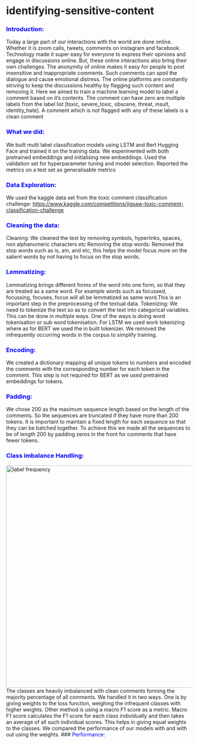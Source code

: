 
# identifying-sensitive-content
 

### <span style="color:blue">Introduction:</span>
Today a large part of our interactions with the world are done online. Whether it is zoom calls, tweets, comments on instagram and facebook. Technology made it super easy for everyone to express their opinions and engage in discussions online. But, these online interactions also bring their own challenges. The anonymity of online makes it easy for people to post insensitive and inappropriate comments. Such comments can spoil the dialogue and cause emotional distress. The online platforms are constantly striving to keep the discussions healthy by flagging such content and removing it. Here we aimed to train a machine learning model to label a comment based on it’s contents. The comment can have zero are multiple labels from the label list [toxic, severe_toxic, obscene, threat, insult, identity_hate]. A comment which is not flagged with any of these labels is a clean comment


### <span style="color:blue">What we did:</span>
We built multi label classification models using LSTM and Bert Hugging Face and trained it on the training data.
We experimented with both pretrained embeddings and initialising new embeddings.
Used the validation set for hyperparameter tuning and model selection.
Reported the metrics on a test set as generalisable metrics

### <span style="color:blue">Data Exploration:</span>

We used the kaggle data set from the toxic comment classification challenge: https://www.kaggle.com/competitions/jigsaw-toxic-comment-classification-challenge

### <span style="color:blue">Cleaning the data:</span>

Cleaning: We cleaned the text by removing symbols, hyperlinks, spaces, non alphanumeric characters etc
Removing the stop words: Removed the stop words such as is, am, and etc, this helps the model focus more on the salient words by not having to focus on the stop words.

### <span style="color:blue">Lemmatizing: </span>
Lemmatizing brings different forms of the word into one form, so that they are treated as a same word. For example words such as focussed, focussing, focuses, focus will all be lemmatized as same word.This is an important step in the preprocessing of the textual data.
Tokenizing: We need to tokenize the text so as to convert the text into categorical variables. This can be done in multiple ways. One of the ways is doing word tokenisation or sub word tokenisation. For LSTM we used work tokenizing where as for BERT we used the in built tokenizer. We removed the infrequently occurring words in the corpus to simplify training.

### <span style="color:blue">Encoding: </span>
We created a dictionary mapping all unique tokens to numbers and encoded the comments with the corresponding number for each token in the comment. This step is not required for BERT as we used pretrained embeddings for tokens.

### <span style="color:blue">Padding:</span>
 We chose 200 as the maximum sequence length based on the length of the comments. So the sequences are truncated if they have more than 200 tokens. It is important to maintain a fixed length for each sequence so that they can be batched together.
To achieve this we made all the sequences to be of length 200 by padding zeros in the front for comments that have fewer tokens.

### <span style="color:blue">Class imbalance Handling:</span>
<img width="606" alt="label frequency" src="https://user-images.githubusercontent.com/8666530/176560642-f5beee2d-45f3-4766-b512-456b7bb73eb6.png">
 The classes are heavily imbalanced with clean comments forming the majority percentage of all comments. We handled it in two ways.
One is by giving weights to the loss function, weighing the infrequent classes with higher weights. Other method is using a macro F1 score as a metric. Macro F1 score calculates the F1 score for each class individually and then takes an average of all such individual scores. This helps in giving equal weights to the classes.
We compared the performance of our models with and with out using the weights. 
### <span style="color:blue">Performance:</span>

